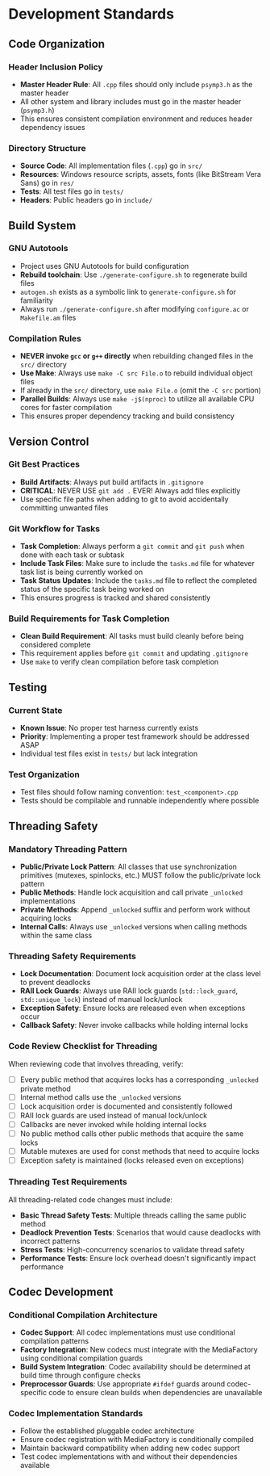 # Development Standards

## Code Organization

### Header Inclusion Policy
- **Master Header Rule**: All `.cpp` files should only include `psymp3.h` as the master header
- All other system and library includes must go in the master header (`psymp3.h`)
- This ensures consistent compilation environment and reduces header dependency issues

### Directory Structure
- **Source Code**: All implementation files (`.cpp`) go in `src/`
- **Resources**: Windows resource scripts, assets, fonts (like BitStream Vera Sans) go in `res/`
- **Tests**: All test files go in `tests/`
- **Headers**: Public headers go in `include/`

## Build System

### GNU Autotools
- Project uses GNU Autotools for build configuration
- **Rebuild toolchain**: Use `./generate-configure.sh` to regenerate build files
- `autogen.sh` exists as a symbolic link to `generate-configure.sh` for familiarity
- Always run `./generate-configure.sh` after modifying `configure.ac` or `Makefile.am` files

### Compilation Rules
- **NEVER invoke `gcc` or `g++` directly** when rebuilding changed files in the `src/` directory
- **Use Make**: Always use `make -C src File.o` to rebuild individual object files
- If already in the `src/` directory, use `make File.o` (omit the `-C src` portion)
- **Parallel Builds**: Always use `make -j$(nproc)` to utilize all available CPU cores for faster compilation
- This ensures proper dependency tracking and build consistency

## Version Control

### Git Best Practices
- **Build Artifacts**: Always put build artifacts in `.gitignore`
- **CRITICAL**: NEVER USE `git add .` EVER! Always add files explicitly
- Use specific file paths when adding to git to avoid accidentally committing unwanted files

### Git Workflow for Tasks
- **Task Completion**: Always perform a `git commit` and `git push` when done with each task or subtask
- **Include Task Files**: Make sure to include the `tasks.md` file for whatever task list is being currently worked on
- **Task Status Updates**: Include the `tasks.md` file to reflect the completed status of the specific task being worked on
- This ensures progress is tracked and shared consistently

### Build Requirements for Task Completion
- **Clean Build Requirement**: All tasks must build cleanly before being considered complete
- This requirement applies before `git commit` and updating `.gitignore`
- Use `make` to verify clean compilation before task completion

## Testing

### Current State
- **Known Issue**: No proper test harness currently exists
- **Priority**: Implementing a proper test framework should be addressed ASAP
- Individual test files exist in `tests/` but lack integration

### Test Organization
- Test files should follow naming convention: `test_<component>.cpp`
- Tests should be compilable and runnable independently where possible

## Threading Safety

### Mandatory Threading Pattern
- **Public/Private Lock Pattern**: All classes that use synchronization primitives (mutexes, spinlocks, etc.) MUST follow the public/private lock pattern
- **Public Methods**: Handle lock acquisition and call private `_unlocked` implementations
- **Private Methods**: Append `_unlocked` suffix and perform work without acquiring locks
- **Internal Calls**: Always use `_unlocked` versions when calling methods within the same class

### Threading Safety Requirements
- **Lock Documentation**: Document lock acquisition order at the class level to prevent deadlocks
- **RAII Lock Guards**: Always use RAII lock guards (`std::lock_guard`, `std::unique_lock`) instead of manual lock/unlock
- **Exception Safety**: Ensure locks are released even when exceptions occur
- **Callback Safety**: Never invoke callbacks while holding internal locks

### Code Review Checklist for Threading
When reviewing code that involves threading, verify:
- [ ] Every public method that acquires locks has a corresponding `_unlocked` private method
- [ ] Internal method calls use the `_unlocked` versions
- [ ] Lock acquisition order is documented and consistently followed
- [ ] RAII lock guards are used instead of manual lock/unlock
- [ ] Callbacks are never invoked while holding internal locks
- [ ] No public method calls other public methods that acquire the same locks
- [ ] Mutable mutexes are used for const methods that need to acquire locks
- [ ] Exception safety is maintained (locks released even on exceptions)

### Threading Test Requirements
All threading-related code changes must include:
- **Basic Thread Safety Tests**: Multiple threads calling the same public method
- **Deadlock Prevention Tests**: Scenarios that would cause deadlocks with incorrect patterns
- **Stress Tests**: High-concurrency scenarios to validate thread safety
- **Performance Tests**: Ensure lock overhead doesn't significantly impact performance

## Codec Development

### Conditional Compilation Architecture
- **Codec Support**: All codec implementations must use conditional compilation patterns
- **Factory Integration**: New codecs must integrate with the MediaFactory using conditional compilation guards
- **Build System Integration**: Codec availability should be determined at build time through configure checks
- **Preprocessor Guards**: Use appropriate `#ifdef` guards around codec-specific code to ensure clean builds when dependencies are unavailable

### Codec Implementation Standards
- Follow the established pluggable codec architecture
- Ensure codec registration with MediaFactory is conditionally compiled
- Maintain backward compatibility when adding new codec support
- Test codec implementations with and without their dependencies available